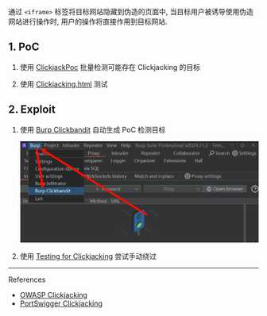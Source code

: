 通过 `<iframe>` 标签将目标网站隐藏到伪造的页面中, 当目标用户被诱导使用伪造网站进行操作时, 用户的操作将直接作用到目标网站.

## 1. PoC

1. 使用 [ClickjackPoc](https://github.com/Raiders0786/ClickjackPoc/tree/master) 批量检测可能存在 Clickjacking 的目标

2. 使用 [Clickjacking.html](https://github.com/jadensalas469466/tools/blob/main/hack/PoC/Clickjacking.html) 测试

## 2. Exploit

1. 使用 [Burp Clickbandit](https://portswigger.net/burp/documentation/desktop/tools/clickbandit) 自动生成 PoC 检测目标

   ![使用 Burp Clickbandit 自动生成 PoC 检测目标](./../../../images/Clickjacking/%E4%BD%BF%E7%94%A8%20Burp%20Clickbandit%20%E8%87%AA%E5%8A%A8%E7%94%9F%E6%88%90%20PoC%20%E6%A3%80%E6%B5%8B%E7%9B%AE%E6%A0%87.png)

2. 使用 [Testing for Clickjacking](https://github.com/OWASP/www-project-web-security-testing-guide/blob/master/v41/4-Web_Application_Security_Testing/11-Client_Side_Testing/09-Testing_for_Clickjacking.md) 尝试手动绕过

---

References

- [OWASP Clickjacking](https://owasp.org/www-community/attacks/Clickjacking)
- [PortSwigger Clickjacking](https://portswigger.net/web-security/clickjacking)